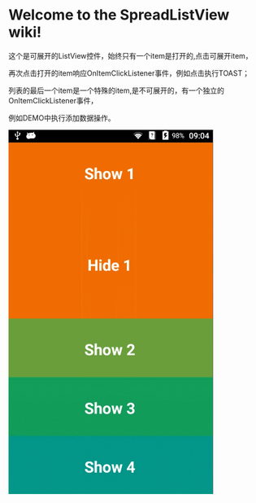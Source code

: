 # Welcome to the SpreadListView wiki!

这个是可展开的ListView控件，始终只有一个item是打开的,点击可展开item，

再次点击打开的item响应OnItemClickListener事件，例如点击执行TOAST；

列表的最后一个item是一个特殊的item,是不可展开的，有一个独立的OnItemClickListener事件，

例如DEMO中执行添加数据操作。


![](https://raw.githubusercontent.com/Jeffmen/SpreadListView/master/SpreadListView/preview.gif)

